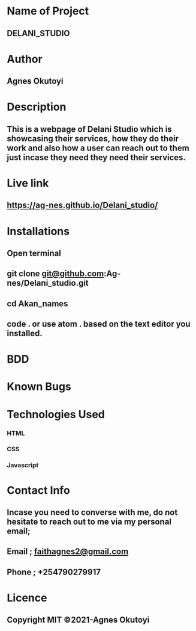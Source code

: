 # Name of Project
##  DELANI_STUDIO

# Author
##  Agnes Okutoyi

# Description
##  This is a webpage of Delani Studio which is showcasing their services, how they do their work and also how a user can reach out to them just incase they need they need their services.

# Live link 
##  https://ag-nes.github.io/Delani_studio/
  
 

# Installations
##  Open terminal
##  git clone git@github.com:Ag-nes/Delani_studio.git
##  cd Akan_names
##  code . or use atom . based on the text editor you installed.

# BDD


# Known Bugs
### 

# Technologies Used
###  HTML
###  CSS
###  Javascript

# Contact Info
##  Incase you need to converse with me, do not hesitate to reach out to me via my personal email;
##  Email ; faithagnes2@gmail.com
##  Phone ; +254790279917

# Licence
## Copyright MIT ©2021-Agnes Okutoyi

